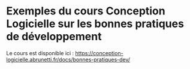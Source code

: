 # Exemples du cours Conception Logicielle sur les bonnes pratiques de développement

Le cours est disponible ici : https://conception-logicielle.abrunetti.fr/docs/bonnes-pratiques-dev/

